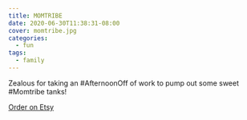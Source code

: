 ```yaml
---
title: MOMTRIBE
date: 2020-06-30T11:38:31-08:00
cover: momtribe.jpg
categories:
  - fun
tags:
  - family
---
```


Zealous for taking an #AfternoonOff of work to pump out some sweet #Momtribe tanks!

<!--more-->


[Order on Etsy]()

